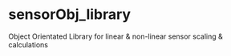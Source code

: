 # sensorObj_library
 Object Orientated Library for linear & non-linear sensor scaling & calculations
